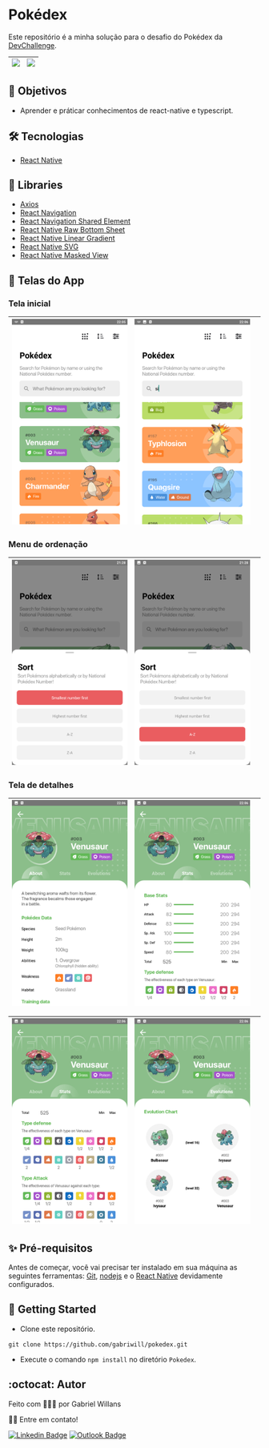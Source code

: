 # Pokédex
Este repositório é a minha solução para o desafio do Pokédex da [DevChallenge](https://www.devchallenge.com.br/challenges).

| <img src=".github/pokedex.gif"> | <img src=".github/pokedex-1.gif"> | 
| ---------------------------------------------- | -------------------------------------------- | 

## 🎌 Objetivos

- Aprender e práticar conhecimentos de react-native e typescript.

## 🛠 Tecnologias

- [React Native](https://reactnative.dev)

## 📁 Libraries

- [Axios](https://www.npmjs.com/package/axios)
- [React Navigation](https://reactnavigation.org/docs/getting-started/)
- [React Navigation Shared Element](https://www.npmjs.com/package/react-navigation-shared-element)
- [React Native Raw Bottom Sheet](https://www.npmjs.com/package/react-native-raw-bottom-sheet)
- [React Native Linear Gradient](https://www.npmjs.com/package/react-native-linear-gradient)
- [React Native SVG](https://www.npmjs.com/package/react-native-svg)
- [React Native Masked View](https://www.npmjs.com/package/@react-native-community/masked-view)

## 📱 Telas do App

### **Tela inicial**

| <img src=".github/Screenshot_2021.11.30_22.05.46.757.png"> | <img src=".github/Screenshot_2021.11.30_22.06.55.673.png"> |  |
| ---------------------------------------------- | -------------------------------------------- | ------------------------------------------- |

### Menu de ordenação

| <img src=".github/Screenshot_2021.12.06_21.28.29.152.png"> | <img src=".github/Screenshot_2021.12.06_21.28.38.695.png"> |  |
| ---------------------------------------------- | -------------------------------------------- | ------------------------------------------- |

### Tela de detalhes

| <img src=".github/Screenshot_2021.11.30_22.06.06.872.png"> | <img src=".github/Screenshot_2021.11.30_22.06.20.573.png"> |  |
| ---------------------------------------------- | -------------------------------------------- | ------------------------------------------- |

| <img src=".github/Screenshot_2021.11.30_22.06.17.040.png"> | <img src=".github/Screenshot_2021.11.30_22.06.28.456.png"> |  |
| ---------------------------------------------- | -------------------------------------------- | ------------------------------------------- |

## ✨ Pré-requisitos

Antes de começar, você vai precisar ter instalado em sua máquina as seguintes ferramentas:
[Git](https://git-scm.com), [nodejs](https://nodejs.org/en/) e o [React Native](https://reactnative.dev/docs/environment-setup) devidamente configurados.

## 🚀 Getting Started

- Clone este repositório.
```
git clone https://github.com/gabriwill/pokedex.git
```
- Execute o comando `npm install` no diretório `Pokedex`.

## :octocat: Autor

Feito com 👨🏻‍💻 por Gabriel Willans 

👋🏽 Entre em contato!

[![Linkedin Badge](https://img.shields.io/badge/-Gabriel-blue?style=flat-square&logo=Linkedin&logoColor=white&link=https://www.linkedin.com/in/gabriel-willans-780754200/)](https://www.linkedin.com/in/gabriel-willans-780754200/) [![Outlook Badge](https://img.shields.io/badge/-g.willans@outlook.com-00a0ee?style=flat-square&logo=microsoftoutlook&logoColor=white&link=mailto:g.willans@outlook.com)](mailto:g.willans@outlook.com)